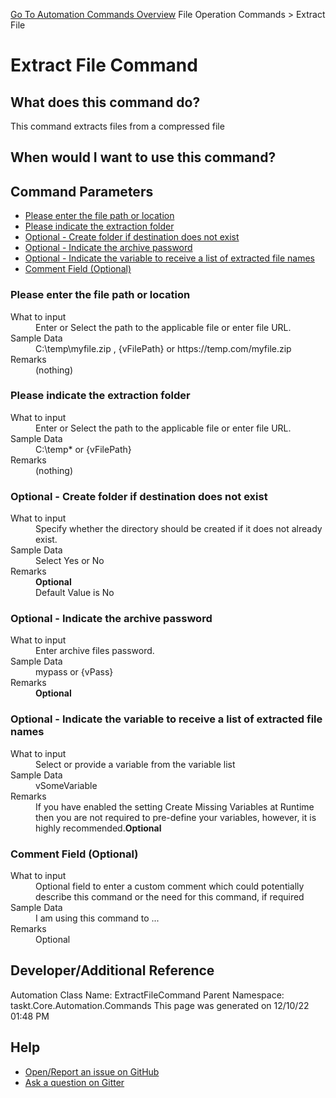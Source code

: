 <!--TITLE: Extract File Command -->
<!-- SUBTITLE: a command in the File Operation Commands group. -->
[Go To Automation Commands Overview](/automation-commands.md)
File Operation Commands &gt; Extract File


# Extract File Command


## What does this command do?
This command extracts files from a compressed file


## When would I want to use this command?



## Command Parameters
- [Please enter the file path or location](#param_0)
- [Please indicate the extraction folder](#param_1)
- [Optional - Create folder if destination does not exist](#param_2)
- [Optional - Indicate the archive password](#param_3)
- [Optional - Indicate the variable to receive a list of extracted file names](#param_4)
- [Comment Field (Optional)](#param_5)


<a id="param_0"></a>
### Please enter the file path or location


<dl>
<dt>What to input</dt><dd>Enter or Select the path to the applicable file or enter file URL.</dd>
<dt>Sample Data</dt><dd>C:\temp\myfile.zip , {vFilePath} or https://temp.com/myfile.zip</dd>
<dt>Remarks</dt><dd>(nothing)</dd>
</dl>




<a id="param_1"></a>
### Please indicate the extraction folder


<dl>
<dt>What to input</dt><dd>Enter or Select the path to the applicable file or enter file URL.</dd>
<dt>Sample Data</dt><dd>C:\temp* or {vFilePath}</dd>
<dt>Remarks</dt><dd>(nothing)</dd>
</dl>




<a id="param_2"></a>
### Optional - Create folder if destination does not exist


<dl>
<dt>What to input</dt><dd>Specify whether the directory should be created if it does not already exist.</dd>
<dt>Sample Data</dt><dd>Select Yes or No</dd>
<dt>Remarks</dt><dd><b>Optional</b><br>Default Value is No</dd>
</dl>




<a id="param_3"></a>
### Optional - Indicate the archive password


<dl>
<dt>What to input</dt><dd>Enter archive files password.</dd>
<dt>Sample Data</dt><dd>mypass or {vPass}</dd>
<dt>Remarks</dt><dd><b>Optional</b><br></dd>
</dl>




<a id="param_4"></a>
### Optional - Indicate the variable to receive a list of extracted file names


<dl>
<dt>What to input</dt><dd>Select or provide a variable from the variable list</dd>
<dt>Sample Data</dt><dd>vSomeVariable</dd>
<dt>Remarks</dt><dd>If you have enabled the setting Create Missing Variables at Runtime then you are not required to pre-define your variables, however, it is highly recommended.<b>Optional</b><br></dd>
</dl>




<a id="param_5"></a>
### Comment Field (Optional)


<dl>
<dt>What to input</dt><dd>Optional field to enter a custom comment which could potentially describe this command or the need for this command, if required</dd>
<dt>Sample Data</dt><dd>I am using this command to ...</dd>
<dt>Remarks</dt><dd>Optional</dd>
</dl>




## Developer/Additional Reference
Automation Class Name: ExtractFileCommand
Parent Namespace: taskt.Core.Automation.Commands
This page was generated on 12/10/22 01:48 PM


## Help
- [Open/Report an issue on GitHub](https://github.com/rcktrncn/taskt/issues/new)
- [Ask a question on Gitter](https://gitter.im/taskt-rpa/Lobby)
